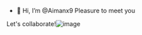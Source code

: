 - 👋 Hi, I’m @Aimanx9
Pleasure to meet you



Let's collaborate!![image](https://user-images.githubusercontent.com/73438160/194615336-5e3d889b-75a7-46e1-b00a-b20e23c90558.png)
